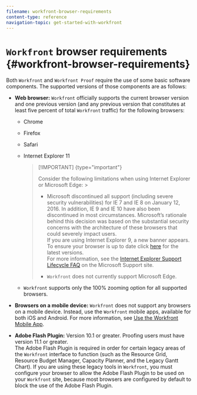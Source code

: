 ```yaml
---
filename: workfront-browser-requirements
content-type: reference
navigation-topic: get-started-with-workfront
---
```





# `Workfront` browser requirements {#workfront-browser-requirements}

Both `Workfront` and `Workfront Proof` require the use of some basic software components. The supported versions of those components are as follows:



* **Web browser:**  `Workfront` officially supports the current browser version and one previous version (and any previous version that constitutes at least five percent of total `Workfront` traffic) for the following browsers: 
    
    
    * Chrome
    * Firefox
    * Safari
    * Internet Explorer 11  
    
    
      >[!IMPORTANT] {type="important"}
      >
      >Consider the following limitations when using Internet Explorer or Microsoft Edge:      >
      >    
      >    
      >    * Microsoft discontinued all support (including severe security vulnerabilities) for IE 7 and&nbsp;IE 8 on January 12, 2016. In addition, IE 9 and IE 10 have also been discontinued in most circumstances.&nbsp;Microsoft’s rationale behind this decision was&nbsp;based on the substantial security concerns with the architecture of these browsers that could severely impact users.  
      >      If you are using&nbsp;Internet Explorer 9, a new banner&nbsp;appears. To ensure your browser is up to date click [here](http://outdatedbrowser.com/en) for the latest versions.  
      >      For more information, see the [Internet Explorer Support Lifecycle FAQ](https://support.microsoft.com/en-us/help/17454/lifecycle-faq-internet-explorer)&nbsp;on the Microsoft Support site.
      >    
      >    * `Workfront` does not currently support Microsoft Edge.&nbsp;
      >    
      >    

    
    
    
    * `Workfront` supports only the 100% zooming option for all supported browsers.
    
    

* **Browsers on a mobile device:** `Workfront` does not support any browsers on a mobile device. Instead, use the `Workfront` mobile apps, available for both iOS and Android. For more information, see [Use the Workfront Mobile App](use-the-mobile-app.md).

* **Adobe Flash Plugin:**&nbsp;Version 10.1 or greater. Proofing users must have version 11.1 or greater.  
  The Adobe Flash Plugin is required in order for certain legacy areas of the `Workfront` interface to function (such as the Resource Grid, Resource Budget Manager, Capacity Planner, and the Legacy Gantt Chart). If you are using these legacy tools in `Workfront`, you must configure your browser to allow the Adobe Flash Plugin to be used on your  `Workfront` site, because most browsers are configured by default to block the use of the Adobe Flash Plugin.



